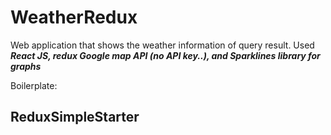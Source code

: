 # WeatherRedux
Web application that shows the weather information of query result. 
Used **_React JS, redux Google map API (no API key..), and Sparklines library for graphs_**

Boilerplate:
## ReduxSimpleStarter
